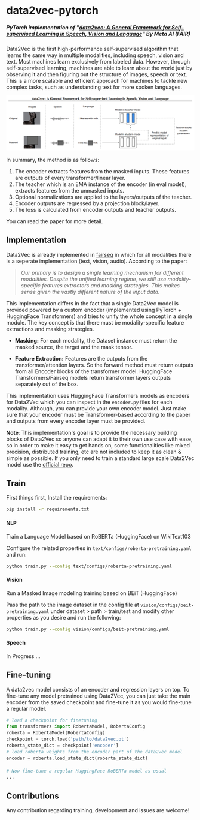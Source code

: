 # data2vec-pytorch
##### PyTorch implementation of "[data2vec: A General Framework for Self-supervised Learning in Speech, Vision and Language](https://arxiv.org/abs/2202.03555)" By Meta AI (FAIR)
Data2Vec is the first high-performance self-supervised algorithm that learns the same way in multiple modalities, including speech, vision and text. 
Most machines learn exclusively from labeled data. However, through self-supervised learning, machines are able to learn about the world just by observing it 
and then figuring out the structure of images, speech or text. This is a more scalable and efficient approach for machines to tackle new complex tasks,
such as understanding text for more spoken languages. 

![](data2vec.png)

In summary, the method is as follows: <br>
1. The encoder extracts features from the masked inputs. These features are outputs of every transformer/linear layer.
2. The teacher which is an EMA instance of the encoder (in eval model), extracts features from the unmasked inputs.
3. Optional normalizations are applied to the layers/outputs of the teacher.
4. Encoder outputs are regressed by a projection block/layer.
5. The loss is calculated from encoder outputs and teacher outputs.

You can read the paper for more detail.

## Implementation
Data2Vec is already implemented in [fairseq](https://github.com/pytorch/fairseq/tree/main/examples/data2vec) in which for all modalities there is a seperate implementation (text, vision, audio). According to the paper:
> <cite>Our primary is to design a single learning mechanism for different modalities. 
Despite the unified learning regime, we still use modality-specific features extractors and masking strategies. 
This makes sense given the vastly different nature of the input data.</cite>

This implementation differs in the fact that a single Data2Vec model is provided powered by a custom encoder (implemented using PyTorch + HuggingFace Transformers) and tries to unify the whole concept in a single module. 
The key concept is that there must be modality-specific feature extractions and masking strategies.

- **Masking:** For each modality, the Dataset instance must return the masked source, the target and the mask tensor.

- **Feature Extraction:** Features are the outputs from the transformer/attention layers. So the forward method must return outputs from all Encoder blocks of the transformer model. HuggingFace Transformers/Fairseq models return transformer layers outputs separately out of the box.

This implementation uses HuggingFace Transformers models as encoders for Data2Vec which you can inspect in the `encoder.py` files for each modality. Although, you can provide your own encoder model. Just make sure that your encoder must be Transformer-based according to the paper and outputs from every encoder layer must be provided.

**Note**: This implementation's goal is to provide the necessary building blocks of Data2Vec so anyone can adapt it to their own use case with ease, so in order to make it easy to get hands on, some functionalities like mixed precision, distributed training, etc are not included to keep it as clean & simple as possible. If you only need to train a standard large scale Data2Vec model use the [official repo](https://github.com/pytorch/fairseq/tree/main/examples/data2vec).

## Train
First things first, Install the requirements:
```bash
pip install -r requirements.txt
```

#### **NLP**
Train a Language Model based on RoBERTa (HuggingFace) on WikiText103

Configure the related properties in `text/configs/roberta-pretraining.yaml` and run:
```bash
python train.py --config text/configs/roberta-pretraining.yaml 
```

#### **Vision**
Run a Masked Image modeling training based on BEiT (HuggingFace)

Pass the path to the image dataset in the config file at `vision/configs/beit-pretraining.yaml` under dataset > path > train/test and modify other properties as you desire and run the following:
```bash
python train.py --config vision/configs/beit-pretraining.yaml 
```

#### **Speech**
In Progress ...


## Fine-tuning
A data2vec model consists of an encoder and regression layers on top. To fine-tune any model pretrained using Data2Vec, you can just take the main encoder from the saved checkpoint and fine-tune it as you would fine-tune a regular model.
```python
# load a checkpoint for finetuning
from transformers import RobertaModel, RobertaConfig
roberta = RobertaModel(RobertaConfig)
checkpoint = torch.load('path/to/data2vec.pt')
roberta_state_dict = checkpoint['encoder']
# load roberta weights from the encoder part of the data2vec model
encoder = roberta.load_state_dict(roberta_state_dict)

# Now fine-tune a regular HuggingFace RoBERTa model as usual
...
```


## Contributions
Any contribution regarding training, development and issues are welcome!
